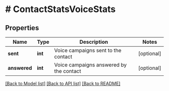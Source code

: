 # # ContactStatsVoiceStats

## Properties

Name | Type | Description | Notes
------------ | ------------- | ------------- | -------------
**sent** | **int** | Voice campaigns sent to the contact | [optional]
**answered** | **int** | Voice campaigns answered by the contact | [optional]

[[Back to Model list]](../../README.md#models) [[Back to API list]](../../README.md#endpoints) [[Back to README]](../../README.md)
